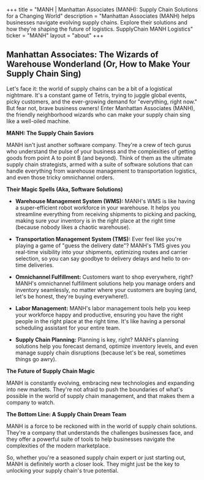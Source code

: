 +++
title = "MANH |  Manhattan Associates (MANH): Supply Chain Solutions for a Changing World"
description = "Manhattan Associates (MANH) helps businesses navigate evolving supply chains. Explore their solutions and how they're shaping the future of logistics. SupplyChain MANH Logistics"
ticker = "MANH"
layout = "about"
+++

        


## Manhattan Associates: The Wizards of Warehouse Wonderland (Or, How to Make Your Supply Chain Sing)

Let's face it: the world of supply chains can be a bit of a logistical nightmare.  It's a constant game of Tetris, trying to juggle global events, picky customers, and the ever-growing demand for "everything, right now."  But fear not, brave business owners!  Enter Manhattan Associates (MANH), the friendly neighborhood wizards who can make your supply chain sing like a well-oiled machine.

**MANH: The Supply Chain Saviors**

MANH isn't just another software company. They're a crew of tech gurus who understand the pulse of your business and the complexities of getting goods from point A to point B (and beyond).  Think of them as the ultimate supply chain strategists, armed with a suite of software solutions that can handle everything from warehouse management to transportation logistics, and even those tricky omnichannel orders.

**Their Magic Spells (Aka, Software Solutions)**

* **Warehouse Management System (WMS):**  MANH's WMS is like having a super-efficient robot workforce in your warehouse.  It helps you streamline everything from receiving shipments to picking and packing, making sure your inventory is in the right place at the right time (because nobody likes a chaotic warehouse).

* **Transportation Management System (TMS):**  Ever feel like you're playing a game of "guess the delivery date"?  MANH's TMS gives you real-time visibility into your shipments, optimizing routes and carrier selection, so you can say goodbye to delivery delays and hello to on-time deliveries.

* **Omnichannel Fulfillment:**  Customers want to shop everywhere, right?  MANH's omnichannel fulfillment solutions help you manage orders and inventory seamlessly, no matter where your customers are buying (and, let's be honest, they're buying everywhere!).

* **Labor Management:**  MANH's labor management tools help you keep your workforce happy and productive, ensuring you have the right people in the right place at the right time.  It's like having a personal scheduling assistant for your entire team.

* **Supply Chain Planning:**  Planning is key, right?  MANH's planning solutions help you forecast demand, optimize inventory levels, and even manage supply chain disruptions (because let's be real, sometimes things go awry).

**The Future of Supply Chain Magic**

MANH is constantly evolving, embracing new technologies and expanding into new markets.  They're not afraid to push the boundaries of what's possible in the world of supply chain management, and that makes them a company to watch.

**The Bottom Line: A Supply Chain Dream Team**

MANH is a force to be reckoned with in the world of supply chain solutions.  They're a company that understands the challenges businesses face, and they offer a powerful suite of tools to help businesses navigate the complexities of the modern marketplace. 

So, whether you're a seasoned supply chain expert or just starting out, MANH is definitely worth a closer look.  They might just be the key to unlocking your supply chain's true potential. 

        